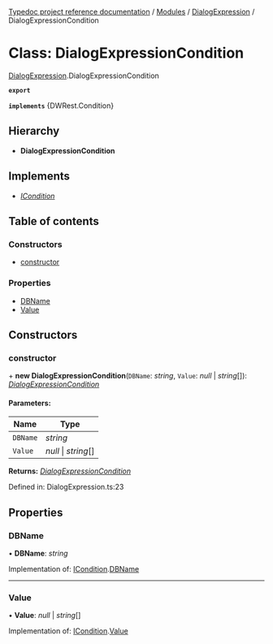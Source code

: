 [Typedoc project reference documentation](../README.md) / [Modules](../modules.md) / [DialogExpression](../modules/dialogexpression.md) / DialogExpressionCondition

# Class: DialogExpressionCondition

[DialogExpression](../modules/dialogexpression.md).DialogExpressionCondition

**`export`** 

**`implements`** {DWRest.Condition}

## Hierarchy

* **DialogExpressionCondition**

## Implements

* [*ICondition*](../interfaces/types_dw_rest.icondition.md)

## Table of contents

### Constructors

- [constructor](dialogexpression.dialogexpressioncondition.md#constructor)

### Properties

- [DBName](dialogexpression.dialogexpressioncondition.md#dbname)
- [Value](dialogexpression.dialogexpressioncondition.md#value)

## Constructors

### constructor

\+ **new DialogExpressionCondition**(`DBName`: *string*, `Value`: *null* \| *string*[]): [*DialogExpressionCondition*](dialogexpression.dialogexpressioncondition.md)

#### Parameters:

Name | Type |
------ | ------ |
`DBName` | *string* |
`Value` | *null* \| *string*[] |

**Returns:** [*DialogExpressionCondition*](dialogexpression.dialogexpressioncondition.md)

Defined in: DialogExpression.ts:23

## Properties

### DBName

• **DBName**: *string*

Implementation of: [ICondition](../interfaces/types_dw_rest.icondition.md).[DBName](../interfaces/types_dw_rest.icondition.md#dbname)

___

### Value

• **Value**: *null* \| *string*[]

Implementation of: [ICondition](../interfaces/types_dw_rest.icondition.md).[Value](../interfaces/types_dw_rest.icondition.md#value)

